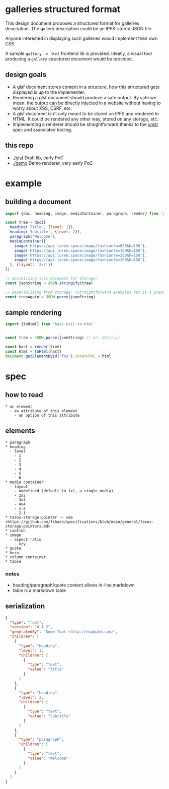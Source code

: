 # **g**a**l**leries **s**tructured **f**ormat

This design document proposes a structured format for galleries description. The gallery description could be an IPFS-stored JSON file.

Anyone interested in displaying such galleries would implement their own CSS. 

A sample `gallery -> html` frontend lib is provided.
Ideally, a visual tool producing a `gallery` structured document would be provided.

## design goals

* A glsf document stores content in a structure, how this structured gets displayed is up to the implementer.
* Rendering a glsf document should produce a safe output. By safe we mean: the output can be directly injected in a website without having to worry about XSS, CSRF, etc.
* A glsf document isn't only meant to be stored on IPFS and rendered to HTML. It could be rendered any other way, stored on any storage, etc.
* Implementing a renderer should be straightforward thanks to the [unist](https://github.com/syntax-tree/unist) spec and associated tooling.

## this repo

* [./glsf](./glsf) Draft lib, early PoC
* [./demo](./demo) Demo renderer, very early PoC

# example

## building a document

```js
import {doc, heading, image, mediaContainer, paragraph, render} from 'glsf'

const tree = doc([
  heading('Title', {level: 1}),
  heading('Subtitle', {level: 2}),
  paragraph('Welcome'),
  mediaContainer([
    image('https://api.lorem.space/image/fashion?w=650&h=150'),
    image('https://api.lorem.space/image/fashion?w=150&h=150'),
    image('https://api.lorem.space/image/fashion?w=250&h=150'),
    image('https://api.lorem.space/image/fashion?w=150&h=150'),
  ], {layout: '2x2'})
])

// Serializing this document for storage:
const jsonString = JSON.stringify(tree)

// Deserializing from storage: (straightforward examples but it's great to have easy de/serialization)
const treeAgain = JSON.parse(jsonString)
```

## sample rendering

```js
import {toHtml} from 'hast-util-to-html'


const tree = JSON.parse(jsonString) // or: doc([…])

const hast = render(tree)
const html = toHtml(hast)
document.getElementById('foo').innerHTML = html
```


# spec
## how to read

```
* an element
  - an attribute of this element
    - an option of this attribute
```

## elements

```
* paragraph
* heading
  - level
    - 1
    - 2
    - 3
    - 4
    - 5
    - 6
* media container
  - layout
    - undefined (default to 1x1, a single media)
    - 2x2
    - 3x3
    - 4x4
    - 1-2
    - 2-1
* tezos-storage-pointer -- see <https://github.com/fxhash/specifications/blob/main/general/tezos-storage-pointers.md>
* caption
* image
  - aspect-ratio
    - x/y
* quote
* hero
* column container
* table
```

### notes
* heading/paragraph/quote content allows in-line markdown
* table is a markdown table

## serialization

```json
{
  "type": "root",
  "version": "0.1.2",
  "generatedBy": "Some Tool <http://example.com>",
  "children": [
    {
      "type": "heading",
      "level": 1,
      "children": [
        {
          "type": "text",
          "value": "Title"
        }
      ]
    },
    {
      "type": "heading",
      "level": 2,
      "children": [
        {
          "type": "text",
          "value": "Subtitle"
        }
      ]
    },
    {
      "type": "paragraph",
      "children": [
        {
          "type": "text",
          "value": "Welcome"
        }
      ]
    }
  ]
}
```
